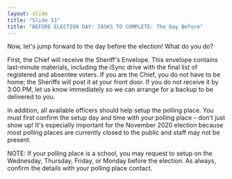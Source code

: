 ```yaml
---
layout: slide
title: "Slide 51"
title: "BEFORE ELECTION DAY: TASKS TO COMPLETE: The Day Before"
---
```


Now, let's jump forward to the day before the election! What do you do?

First, the Chief will receive the Sheriff's Envelope. This envelope contains last-minute materials, including the iSync drive with the final list of registered and absentee voters. If you are the Chief, you do not have to be home; the Sheriffs will post it at your front door. If you do not receive it by 3:00 PM, let us know immediately so we can arrange for a backup to be delivered to you.

In addition, all available officers should help setup the polling place. You must first confirm the setup day and time with your polling place – don't just show up! It's especially important for the November 2020 election because most polling places are currently closed to the public and staff may not be present.

NOTE: If your polling place is a school, you may request to setup on the Wednesday, Thursday, Friday, or Monday before the election. As always, confirm the details with your polling place contact.
